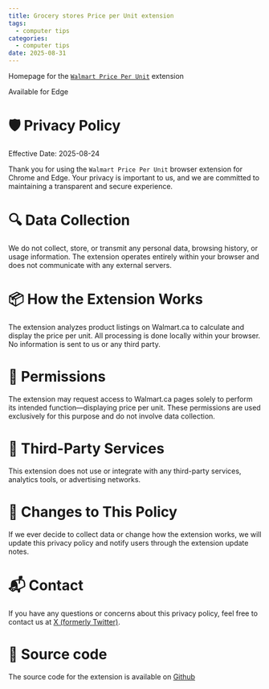 ```yaml
---
title: Grocery stores Price per Unit extension
tags:
  - computer tips
categories:
  - computer tips
date: 2025-08-31
---
```


Homepage for the [`Walmart Price Per Unit`](https://microsoftedge.microsoft.com/addons/detail/walmart-price-per-unit/digjbmmdgmpmnfbiophhcifkhpmhpacc) extension

Available for Edge

# 🛡️ Privacy Policy
Effective Date: 2025-08-24

Thank you for using the `Walmart Price Per Unit` browser extension for Chrome and Edge. Your privacy is important to us, and we are committed to maintaining a transparent and secure experience.

# 🔍 Data Collection
We do not collect, store, or transmit any personal data, browsing history, or usage information. The extension operates entirely within your browser and does not communicate with any external servers.

# 📦 How the Extension Works
The extension analyzes product listings on Walmart.ca to calculate and display the price per unit. All processing is done locally within your browser. No information is sent to us or any third party.

# 🔐 Permissions
The extension may request access to Walmart.ca pages solely to perform its intended function—displaying price per unit. These permissions are used exclusively for this purpose and do not involve data collection.

# 🚫 Third-Party Services
This extension does not use or integrate with any third-party services, analytics tools, or advertising networks.

# 📄 Changes to This Policy
If we ever decide to collect data or change how the extension works, we will update this privacy policy and notify users through the extension update notes.

# 📬 Contact
If you have any questions or concerns about this privacy policy, feel free to contact us at [X (formerly Twitter)](https://x.com/huntertrantuan).

# 💽 Source code
The source code for the extension is available on [Github](https://github.com/huntertran/walmart-price-compare)